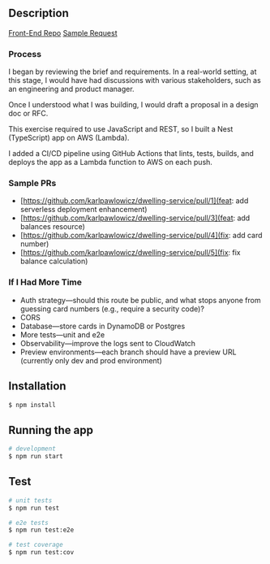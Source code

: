 ## Description

[Front-End Repo](https://github.com/karlpawlowicz/dwelling-app)
[Sample Request](https://gf8ssmidyg.execute-api.us-east-1.amazonaws.com/prod/balances/1409348423420002)

### Process

I began by reviewing the brief and requirements. In a real-world setting, at this stage, I would have had discussions with various stakeholders, such as an engineering and product manager.

Once I understood what I was building, I would draft a proposal in a design doc or RFC.

This exercise required to use JavaScript and REST, so I built a Nest (TypeScript) app on AWS (Lambda).

I added a CI/CD pipeline using GitHub Actions that lints, tests, builds, and deploys the app as a Lambda function to AWS on each push.

### Sample PRs

- [https://github.com/karlpawlowicz/dwelling-service/pull/1](feat: add serverless deployment enhancement)
- [https://github.com/karlpawlowicz/dwelling-service/pull/3](feat: add balances resource)
- [https://github.com/karlpawlowicz/dwelling-service/pull/4](fix: add card number)
- [https://github.com/karlpawlowicz/dwelling-service/pull/5](fix: fix balance calculation)

### If I Had More Time

- Auth strategy—should this route be public, and what stops anyone from guessing card numbers (e.g., require a security code)?
- CORS
- Database—store cards in DynamoDB or Postgres
- More tests—unit and e2e
- Observability—improve the logs sent to CloudWatch
- Preview environments—each branch should have a preview URL (currently only dev and prod environment)

## Installation

```bash
$ npm install
```

## Running the app

```bash
# development
$ npm run start
```

## Test

```bash
# unit tests
$ npm run test

# e2e tests
$ npm run test:e2e

# test coverage
$ npm run test:cov
```
